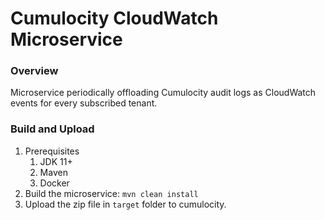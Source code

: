 # Cumulocity CloudWatch Microservice

### Overview

Microservice periodically offloading Cumulocity audit logs as CloudWatch events for every subscribed tenant.

### Build and Upload

1. Prerequisites
   1. JDK 11+
   2. Maven
   3. Docker
2. Build the microservice: `mvn clean install`
3. Upload the zip file in `target` folder to cumulocity.